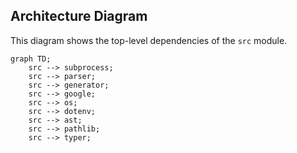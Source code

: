 
## Architecture Diagram
This diagram shows the top-level dependencies of the `src` module.

```mermaid
graph TD;
    src --> subprocess;
    src --> parser;
    src --> generator;
    src --> google;
    src --> os;
    src --> dotenv;
    src --> ast;
    src --> pathlib;
    src --> typer;

